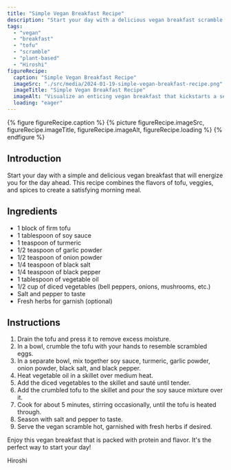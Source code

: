 ```yaml
---
title: "Simple Vegan Breakfast Recipe"
description: "Start your day with a delicious vegan breakfast scramble made with tofu, vegetables, and classic Asian spices. This protein-packed meal is easy to make and full of flavor."
tags:
  - "vegan"
  - "breakfast"
  - "tofu"
  - "scramble"
  - "plant-based"
  - "Hiroshi"
figureRecipe: 
  caption: "Simple Vegan Breakfast Recipe"
  imageSrc: "./src/media/2024-01-19-simple-vegan-breakfast-recipe.png"
  imageTitle: "Simple Vegan Breakfast Recipe"
  imageAlt: "Visualize an enticing vegan breakfast that kickstarts a serene morning. A well-set breakfast table hosts a plate filled with a tofu scramble, mirroring fluffy scrambled eggs, seasoned with soy sauce, turmeric, garlic powder, onion powder, black salt, and black pepper. The tofu scramble is cooked in a skillet with diced bell peppers, onions, and mushrooms, all bursting with vibrant colors and flavors. The tantalizing aroma of the sautéing veggies fills the room. Complementing this scene are a warm cup of herbal tea and a bowl of fresh fruits alongside, with the entire setup bathed in soft morning light filtering through a nearby window, painting a wholesome and filling vegan morning breakfast."
  loading: "eager"
---
```


{% figure figureRecipe.caption %}
{% picture figureRecipe.imageSrc, figureRecipe.imageTitle, figureRecipe.imageAlt, figureRecipe.loading %}
{% endfigure %}

## Introduction

Start your day with a simple and delicious vegan breakfast that will energize you for the day ahead. This recipe combines the flavors of tofu, veggies, and spices to create a satisfying morning meal.

## Ingredients

- 1 block of firm tofu
- 1 tablespoon of soy sauce
- 1 teaspoon of turmeric
- 1/2 teaspoon of garlic powder
- 1/2 teaspoon of onion powder
- 1/4 teaspoon of black salt
- 1/4 teaspoon of black pepper
- 1 tablespoon of vegetable oil
- 1/2 cup of diced vegetables (bell peppers, onions, mushrooms, etc.)
- Salt and pepper to taste
- Fresh herbs for garnish (optional)

## Instructions

1. Drain the tofu and press it to remove excess moisture.
2. In a bowl, crumble the tofu with your hands to resemble scrambled eggs.
3. In a separate bowl, mix together soy sauce, turmeric, garlic powder, onion powder, black salt, and black pepper.
4. Heat vegetable oil in a skillet over medium heat.
5. Add the diced vegetables to the skillet and sauté until tender.
6. Add the crumbled tofu to the skillet and pour the soy sauce mixture over it.
7. Cook for about 5 minutes, stirring occasionally, until the tofu is heated through.
8. Season with salt and pepper to taste.
9. Serve the vegan scramble hot, garnished with fresh herbs if desired.

Enjoy this vegan breakfast that is packed with protein and flavor. It's the perfect way to start your day!

Hiroshi

